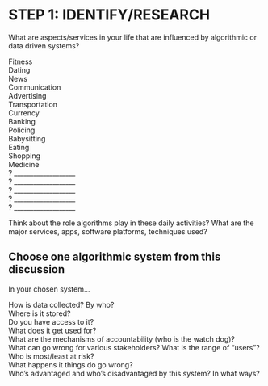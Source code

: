 # STEP 1: IDENTIFY/RESEARCH

What are aspects/services in your life that are influenced by algorithmic or data driven systems?  

Fitness  
Dating  
News  
Communication  
Advertising  
Transportation  
Currency  
Banking  
Policing  
Babysitting  
Eating  
Shopping  
Medicine  
? ___________________  
? ___________________  
? ___________________  
? ___________________  
? ___________________  

Think about the role algorithms play in these daily activities? What are the major services, apps, software platforms, techniques used?  
  
## Choose one algorithmic system from this discussion  

In your chosen system...  
  
How is data collected? By who?  
Where is it stored?  
Do you have access to it?  
What does it get used for?  
What are the mechanisms of accountability (who is the watch dog)?  
What can go wrong for various stakeholders? What is the range of “users”? Who is most/least at risk?  
What happens it things do go wrong?    
Who’s advantaged and who’s disadvantaged by this system? In what ways?   
